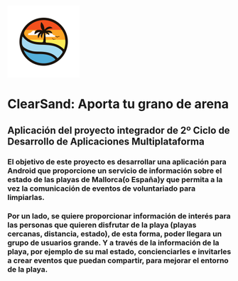 ![](https://github.com/JMO17/ClearSand/blob/master/app/src/main/res/mipmap-hdpi/ic_launcher_foreground.png)

# ClearSand: Aporta tu grano de arena    

## Aplicación del proyecto integrador de 2º Ciclo de Desarrollo de Aplicaciones Multiplataforma 

### El  objetivo  de  este  proyecto  es  desarrollar  una  aplicación  para  Android  que  proporcione  un servicio de información sobre el estado de las playas de Mallorca(o España)y que permita a la vez la comunicación de eventos de voluntariado para limpiarlas.
### Por  un  lado, se  quiere  proporcionar  información  de  interés  para  las  personas  que  quieren disfrutar  de  la  playa  (playas  cercanas,  distancia,  estado),  de  esta  forma, poder llegara  un grupo  de  usuarios grande.  Y  a  través  de  la  información  de  la  playa,  por  ejemplo  de  su  mal estado,  concienciarles  e  invitarles  a  crear  eventos  que  puedan  compartir,  para  mejorar  el entorno de la playa.
